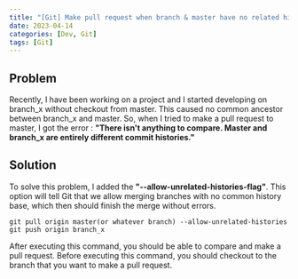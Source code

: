 ```yaml
---
title: "[Git] Make pull request when branch & master have no related history"
date: 2023-04-14
categories: [Dev, Git]
tags: [Git]
---
```


## Problem

Recently, I have been working on a project and I started developing on branch_x without checkout from master. This caused no common ancestor between branch_x and master. So, when I tried to make a pull request to master, I got the error : **"There isn't anything to compare. Master and branch_x are entirely different commit histories."**

## Solution

To solve this problem, I added the **"--allow-unrelated-histories-flag"**. This option will tell Git that we allow merging branches with no common history base, which then should finish the merge without errors.

```text
git pull origin master(or whatever branch) --allow-unrelated-histories
git push origin branch_x
```

After executing this command, you should be able to compare and make a pull request. Before executing this command, you should checkout to the branch that you want to make a pull request.
